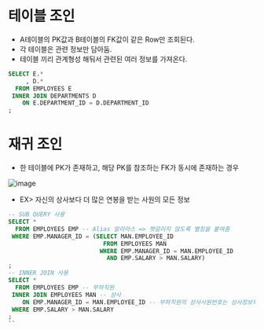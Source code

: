 # 테이블 조인
- A테이블의 PK값과  B테이블의 FK값이 같은 Row만 조회된다.
- 각 테이블은 관련 정보만 담아둠.
- 테이블 끼리 관계형성 해둬서 관련된 여러 정보를 가져온다.
```SQL
SELECT E.*
     , D.*
  FROM EMPLOYEES E
 INNER JOIN DEPARTMENTS D
    ON E.DEPARTMENT_ID = D.DEPARTMENT_ID
;
```
# 재귀 조인
- 한 테이블에 PK가 존재하고, 해당 PK를 참조하는 FK가 동시에 존재하는 경우

![image](https://github.com/user-attachments/assets/381fbdb0-52aa-4bfd-b469-3d569c933b92)

- EX> 자신의 상사보다 더 많은 연봉을 받는 사원의 모든 정보
```SQL
-- SUB QUERY 사용
SELECT *
  FROM EMPLOYEES EMP -- Alias 알리아스 => 헷갈리지 않도록 별칭을 붙여줌
 WHERE EMP.MANAGER_ID = (SELECT MAN.EMPLOYEE_ID
                           FROM EMPLOYEES MAN
                          WHERE EMP.MANAGER_ID = MAN.EMPLOYEE_ID
                            AND EMP.SALARY > MAN.SALARY)
;
-- INNER JOIN 사용
SELECT *
  FROM EMPLOYEES EMP -- 부하직원
 INNER JOIN EMPLOYEES MAN -- 상사
    ON EMP.MANAGER_ID = MAN.EMPLOYEE_ID -- 부하직원의 상사사원번호는 상사정보의 사원정보와 같다!
 WHERE EMP.SALARY > MAN.SALARY
;
``
